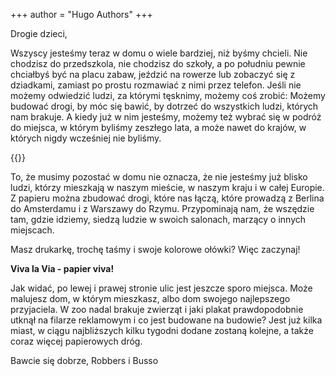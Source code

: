 +++
author = "Hugo Authors"
+++

Drogie dzieci,

Wszyscy jesteśmy teraz w domu o wiele bardziej, niż byśmy chcieli. Nie chodzisz do przedszkola, nie chodzisz do szkoły, a po południu pewnie chciałbyś być na placu zabaw, jeździć na rowerze lub zobaczyć się z dziadkami, zamiast po prostu rozmawiać z nimi przez telefon. Jeśli nie możemy odwiedzić ludzi, za którymi tęsknimy, możemy coś zrobić: Możemy budować drogi, by móc się bawić, by dotrzeć do wszystkich ludzi, których nam brakuje. A kiedy już w nim jesteśmy, możemy też wybrać się w podróż do miejsca, w którym byliśmy zeszłego lata, a może nawet do krajów, w których nigdy wcześniej nie byliśmy.

{{<gallery>}}

To, że musimy pozostać w domu nie oznacza, że nie jesteśmy już blisko ludzi, którzy mieszkają w naszym mieście, w naszym kraju i w całej Europie. Z papieru można zbudować drogi, które nas łączą, które prowadzą z Berlina do Amsterdamu i z Warszawy do Rzymu. Przypominają nam, że wszędzie tam, gdzie idziemy, siedzą ludzie w swoich salonach, marzący o innych miejscach.

Masz drukarkę, trochę taśmy i swoje kolorowe ołówki? Więc zaczynaj!

**Viva la Via - papier viva!**

Jak widać, po lewej i prawej stronie ulic jest jeszcze sporo miejsca. Może malujesz dom, w którym mieszkasz, albo dom swojego najlepszego przyjaciela. W zoo nadal brakuje zwierząt i jaki plakat prawdopodobnie utknął na filarze reklamowym i co jest budowane na budowie? Jest już kilka miast, w ciągu najbliższych kilku tygodni dodane zostaną kolejne, a także coraz więcej papierowych dróg.

Bawcie się dobrze, Robbers i Busso
